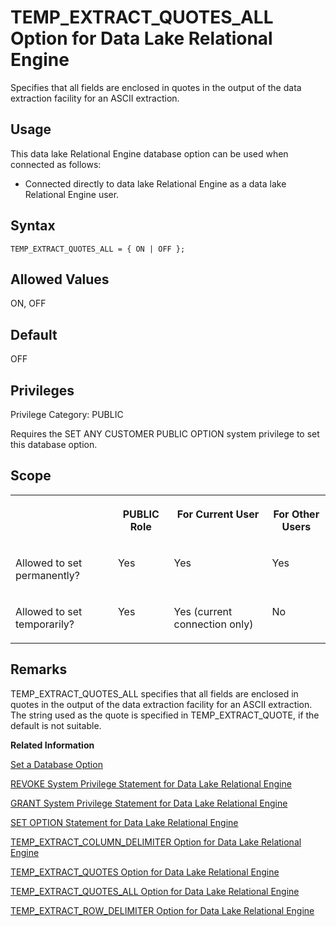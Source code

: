 <!-- loioa6605bde84f210158ad1be3b32e12f3d -->

# TEMP\_EXTRACT\_QUOTES\_ALL Option for Data Lake Relational Engine

Specifies that all fields are enclosed in quotes in the output of the data extraction facility for an ASCII extraction.



<a name="loioa6605bde84f210158ad1be3b32e12f3d__section_d3p_24q_znb"/>

## Usage

This data lake Relational Engine database option can be used when connected as follows:

-   Connected directly to data lake Relational Engine as a data lake Relational Engine user.



<a name="loioa6605bde84f210158ad1be3b32e12f3d__section_g1g_bqh_mrb"/>

## Syntax

```
TEMP_EXTRACT_QUOTES_ALL = { ON | OFF };
```



<a name="loioa6605bde84f210158ad1be3b32e12f3d__iq_refso_1026"/>

## Allowed Values

ON, OFF



<a name="loioa6605bde84f210158ad1be3b32e12f3d__iq_refso_1027"/>

## Default

OFF



<a name="loioa6605bde84f210158ad1be3b32e12f3d__section_k3c_gxb_3qb"/>

## Privileges

Privilege Category: PUBLIC

Requires the SET ANY CUSTOMER PUBLIC OPTION system privilege to set this database option.



<a name="loioa6605bde84f210158ad1be3b32e12f3d__iq_refso_1028"/>

## Scope


<table>
<tr>
<th valign="top">

 

</th>
<th valign="top">

PUBLIC Role

</th>
<th valign="top">

For Current User

</th>
<th valign="top">

For Other Users

</th>
</tr>
<tr>
<td valign="top">

Allowed to set permanently?

</td>
<td valign="top">

Yes

</td>
<td valign="top">

Yes

</td>
<td valign="top">

Yes

</td>
</tr>
<tr>
<td valign="top">

Allowed to set temporarily?

</td>
<td valign="top">

Yes

</td>
<td valign="top">

Yes \(current connection only\)

</td>
<td valign="top">

No

</td>
</tr>
</table>



<a name="loioa6605bde84f210158ad1be3b32e12f3d__iq_refso_1029"/>

## Remarks

TEMP\_EXTRACT\_QUOTES\_ALL specifies that all fields are enclosed in quotes in the output of the data extraction facility for an ASCII extraction. The string used as the quote is specified in TEMP\_EXTRACT\_QUOTE, if the default is not suitable.

**Related Information**  


[Set a Database Option](set-a-database-option-0dcb893.md "You set options with the SET OPTION statement.")

[REVOKE System Privilege Statement for Data Lake Relational Engine](../080-sql-statements/revoke-system-privilege-statement-for-data-lake-relational-engine-a3eadda.md "Removes specific system privileges from specific users and the right to administer the privilege.")

[GRANT System Privilege Statement for Data Lake Relational Engine](../080-sql-statements/grant-system-privilege-statement-for-data-lake-relational-engine-a3dfcb0.md "Grants specific system privileges to users or roles, with or without administrative rights.")

[SET OPTION Statement for Data Lake Relational Engine](../080-sql-statements/set-option-statement-for-data-lake-relational-engine-a625da7.md "Changes options that affect the behavior of the database and its compatibility with Transact-SQL. Setting the value of an option can change the behavior for all users or an individual user, in either a temporary or permanent scope.")

[TEMP\_EXTRACT\_COLUMN\_DELIMITER Option for Data Lake Relational Engine](temp-extract-column-delimiter-option-for-data-lake-relational-engine-a65c4d6.md "Specifies the delimiter between columns in the output of the data extraction facility for an ASCII extraction.")

[TEMP\_EXTRACT\_QUOTES Option for Data Lake Relational Engine](temp-extract-quotes-option-for-data-lake-relational-engine-a65fdb5.md "Specifies that string fields are enclosed in quotes in the output of the data extraction facility for an ASCII extraction.")

[TEMP\_EXTRACT\_QUOTES\_ALL Option for Data Lake Relational Engine](temp-extract-quotes-all-option-for-data-lake-relational-engine-a6605bd.md "Specifies that all fields are enclosed in quotes in the output of the data extraction facility for an ASCII extraction.")

[TEMP\_EXTRACT\_ROW\_DELIMITER Option for Data Lake Relational Engine](temp-extract-row-delimiter-option-for-data-lake-relational-engine-a660d8f.md "Specifies the delimiter between rows in the output of the data extraction facility for an ASCII extraction.")

